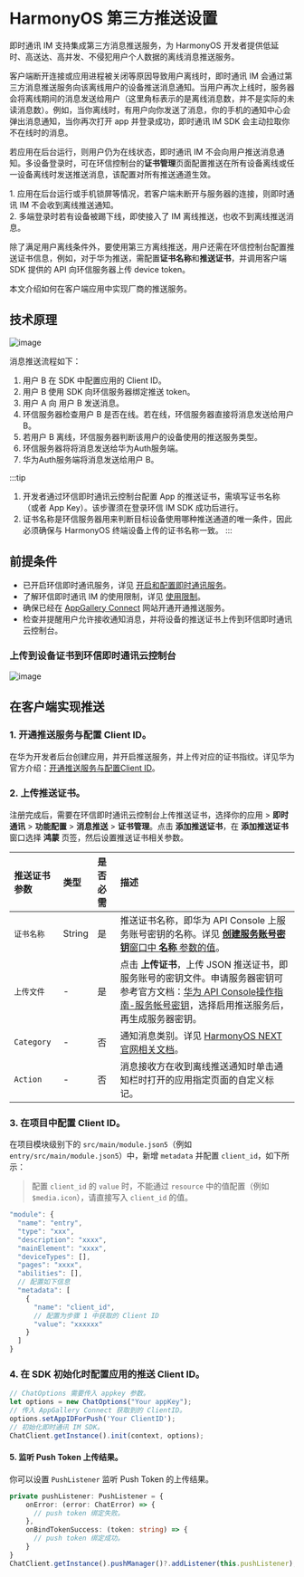 # HarmonyOS 第三方推送设置

<Toc />

即时通讯 IM 支持集成第三方消息推送服务，为 HarmonyOS 开发者提供低延时、高送达、高并发、不侵犯用户个人数据的离线消息推送服务。

客户端断开连接或应用进程被关闭等原因导致用户离线时，即时通讯 IM 会通过第三方消息推送服务向该离线用户的设备推送消息通知。当用户再次上线时，服务器会将离线期间的消息发送给用户（这里角标表示的是离线消息数，并不是实际的未读消息数）。例如，当你离线时，有用户向你发送了消息，你的手机的通知中心会弹出消息通知，当你再次打开 app 并登录成功，即时通讯 IM SDK 会主动拉取你不在线时的消息。

若应用在后台运行，则用户仍为在线状态，即时通讯 IM 不会向用户推送消息通知。多设备登录时，可在环信控制台的**证书管理**页面配置推送在所有设备离线或任一设备离线时发送推送消息，该配置对所有推送通道生效。

<div class="alert note">1. 应用在后台运行或手机锁屏等情况，若客户端未断开与服务器的连接，则即时通讯 IM 不会收到离线推送通知。<br/>2. 多端登录时若有设备被踢下线，即使接入了 IM 离线推送，也收不到离线推送消息。</div>

除了满足用户离线条件外，要使用第三方离线推送，用户还需在环信控制台配置推送证书信息，例如，对于华为推送，需配置**证书名称**和**推送证书**，并调用客户端 SDK 提供的 API 向环信服务器上传 device token。

本文介绍如何在客户端应用中实现厂商的推送服务。

## 技术原理

![image](@static/images/harmonyos/push/harmonyos_certificate.png)

消息推送流程如下：

1. 用户 B 在 SDK 中配置应用的 Client ID。
2. 用户 B 使用 SDK 向环信服务器绑定推送 token。
3. 用户 A 向 用户 B 发送消息。
4. 环信服务器检查用户 B 是否在线。若在线，环信服务器直接将消息发送给用户 B。
5. 若用户 B 离线，环信服务器判断该用户的设备使用的推送服务类型。
6. 环信服务器将将消息发送给华为Auth服务端。
7. 华为Auth服务端将消息发送给用户 B。

:::tip

1. 开发者通过环信即时通讯云控制台配置 App 的推送证书，需填写证书名称（或者 App Key）。该步骤须在登录环信 IM SDK 成功后进行。
2. 证书名称是环信服务器用来判断目标设备使用哪种推送通道的唯一条件，因此必须确保与 HarmonyOS 终端设备上传的证书名称一致。
:::

## 前提条件

- 已开启环信即时通讯服务，详见 [开启和配置即时通讯服务](/product/enable_and_configure_IM.html)。
- 了解环信即时通讯 IM 的使用限制，详见 [使用限制](/product/limitation.html)。
- 确保已经在 [AppGallery Connect](https://developer.huawei.com/consumer/cn/service/josp/agc/index.html) 网站开通开通推送服务。
- 检查并提醒用户允许接收通知消息，并将设备的推送证书上传到环信即时通讯云控制台。

### 上传到设备证书到环信即时通讯云控制台

![image](@static/images/harmonyos/push/harmonyos_certificate.png)

## 在客户端实现推送

### 1. 开通推送服务与配置 Client ID。

在华为开发者后台创建应用，并开启推送服务，并上传对应的证书指纹。详见华为官方介绍：[开通推送服务与配置Client ID](https://developer.huawei.com/consumer/cn/doc/harmonyos-guides-V5/push-config-setting-V5)。

### 2. 上传推送证书。

注册完成后，需要在环信即时通讯云控制台上传推送证书，选择你的应用 > **即时通讯** > **功能配置** > **消息推送** > **证书管理**。点击 **添加推送证书**，在 **添加推送证书** 窗口选择 **鸿蒙** 页签，然后设置推送证书相关参数。

| 推送证书参数    | 类型   | 是否必需 | 描述   |
| :-------- | :----- | :------- | :---------------- |
| `证书名称`        | String | 是  | 推送证书名称，即华为 API Console 上服务账号密钥的名称。详见 [**创建服务账号密钥**窗口中 **名称** 参数的值](https://developer.huawei.com/consumer/cn/doc/start/api-0000001062522591#section11695162765311)。|
| `上传文件`     | - | 是  | 点击 **上传证书**，上传 JSON 推送证书，即服务账号的密钥文件。申请服务器密钥可参考官方文档：[华为 API Console操作指南-服务帐号密钥](https://developer.huawei.com/consumer/cn/doc/start/api-0000001062522591#section11695162765311)，选择启用推送服务后，再生成服务器密钥。 |
| `Category` | - | 否      | 通知消息类别。详见 [HarmonyOS NEXT 官网相关文档](https://developer.huawei.com/consumer/cn/doc/harmonyos-guides-V5/push-apply-right-V5#section16708911111611)。 |
| `Action`        | - | 否  | 消息接收方在收到离线推送通知时单击通知栏时打开的应用指定页面的自定义标记。 |

### 3. 在项目中配置 Client ID。

在项目模块级别下的 `src/main/module.json5`（例如 `entry/src/main/module.json5`）中，新增 `metadata` 并配置 `client_id`，如下所示：

> 配置 `client_id` 的 `value` 时，不能通过 `resource` 中的值配置（例如 `$media.icon`），请直接写入 `client_id` 的值。

```TypeScript
"module": {
  "name": "entry",
  "type": "xxx",
  "description": "xxxx",
  "mainElement": "xxxx",
  "deviceTypes": [],
  "pages": "xxxx",
  "abilities": [],
  // 配置如下信息
  "metadata": [ 
    {
      "name": "client_id",
      // 配置为步骤 1 中获取的 Client ID
      "value": "xxxxxx"  
    }
  ]
}

```

### 4. 在 SDK 初始化时配置应用的推送 Client ID。

```TypeScript
// ChatOptions 需要传入 appkey 参数。
let options = new ChatOptions("Your appKey");
// 传入 AppGallery Connect 获取到的 ClientID。
options.setAppIDForPush('Your ClientID');
// 初始化即时通讯 IM SDK。
ChatClient.getInstance().init(context, options);
```

#### 5. 监听 Push Token 上传结果。

你可以设置 `PushListener` 监听 Push Token 的上传结果。

```TypeScript
private pushListener: PushListener = {
    onError: (error: ChatError) => {
      // push token 绑定失败。
    },
    onBindTokenSuccess: (token: string) => {
      // push token 绑定成功。
    }
}
ChatClient.getInstance().pushManager()?.addListener(this.pushListener);
```


